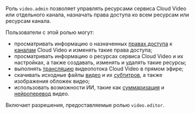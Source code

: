 Роль `video.admin` позволяет управлять ресурсами сервиса Cloud Video или отдельного канала, назначать права доступа ко всем ресурсам или ресурсам канала.

Пользователи с этой ролью могут:
* просматривать информацию о назначенных [правах доступа](../../iam/concepts/access-control/index.md) к [каналам](../../video/concepts/index.md#channels) Cloud Video и изменять такие права доступа;
* просматривать информацию о ресурсах сервиса Cloud Video и их настройках, а также создавать, изменять и удалять такие ресурсы;
* выполнять [трансляцию](../../video/concepts/streams.md#streams) видеопотока Cloud Video в прямом эфире;
* скачивать исходные файлы [видео](../../video/concepts/videos.md) и их [субтитров](../../video/concepts/videos.md#subtitles), а также изображения обложек видео;
* использовать возможности ИИ, такие как [суммаризация](../../video/concepts/videos.md#summarization) и [нейроперевод](../../video/concepts/videos.md#stranslation) видео.

Включает разрешения, предоставляемые ролью `video.editor`.